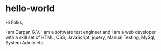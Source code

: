 # hello-world

Hi Folks,

I am Darpan G.V. I am a software test engineer and i am a web developer with a skill set of HTML, CSS, JavaScript, jquery, Manual Testing, MySql, System Admin etc.
